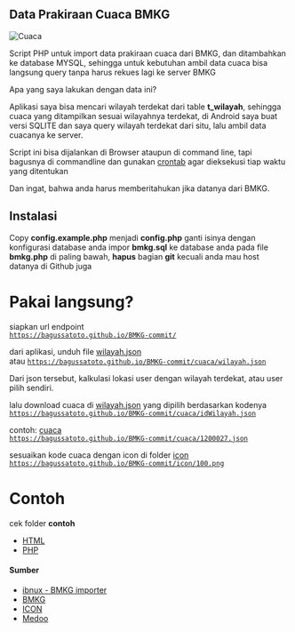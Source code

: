 
## Data Prakiraan Cuaca BMKG

![Cuaca](https://data.bmkg.go.id/include/assets/img/cuaca.svg)

Script PHP untuk import data prakiraan cuaca dari BMKG, dan ditambahkan ke database MYSQL, sehingga untuk kebutuhan ambil data cuaca bisa langsung query tanpa harus rekues lagi ke server BMKG

Apa yang saya lakukan dengan data ini?

Aplikasi saya bisa mencari wilayah terdekat dari table **t_wilayah**, sehingga cuaca yang ditampilkan sesuai wilayahnya terdekat, di Android saya buat versi SQLITE dan saya query wilayah terdekat dari situ, lalu ambil data cuacanya ke server.

Script ini bisa dijalankan di Browser ataupun di command line, tapi bagusnya di commandline dan gunakan [crontab](https://crontab.guru/#0_3_*_*_*) agar dieksekusi tiap waktu yang ditentukan

Dan ingat, bahwa anda harus memberitahukan jika datanya dari BMKG.

## Instalasi

Copy **config.example.php** menjadi **config.php**
ganti isinya dengan konfigurasi database anda
impor **bmkg.sql** ke database anda
pada file **bmkg.php** di paling bawah, **hapus** bagian **git**
kecuali anda mau host datanya di Github juga

# Pakai langsung?

siapkan url endpoint <br>
[`https://bagussatoto.github.io/BMKG-commit/`](https://bagussatoto.github.io/BMKG-commit/)

dari aplikasi, unduh file [wilayah.json](./cuaca/wilayah.json) <br> 
atau 
[`https://bagussatoto.github.io/BMKG-commit/cuaca/wilayah.json`](https://bagussatoto.github.io/BMKG-commit/cuaca/wilayah.json)

Dari json tersebut, kalkulasi lokasi user dengan wilayah terdekat, atau user pilih sendiri.

lalu download cuaca di [wilayah.json](./cuaca/wilayah.json) yang dipilih berdasarkan kodenya <br>
[`https://bagussatoto.github.io/BMKG-commit/cuaca/idWilayah.json`](https://bagussatoto.github.io/BMKG-commit/cuaca/idWilayah.json)

contoh: [cuaca](./cuaca/1200027.json) <br>
[`https://bagussatoto.github.io/BMKG-commit/cuaca/1200027.json`](https://bagussatoto.github.io/BMKG-commit/cuaca/1200027.json)

sesuaikan kode cuaca dengan icon di folder [icon](./icon/100.png) <br>
[`https://bagussatoto.github.io/BMKG-commit/icon/100.png`](https://bagussatoto.github.io/BMKG-commit/icon/100.png)


# Contoh
cek folder **contoh**
-  [HTML](contoh/html/index.html)
-  [PHP](contoh/php/index.php)


#### Sumber
-  [ibnux - BMKG importer](https://github.com/ibnux/BMKG-importer)
-  [BMKG](http://data.bmkg.go.id/prakiraan-cuaca/)
-  [ICON](http://www.iconarchive.com/tag/weather)
-  [Medoo](http://www.iconarchive.com/tag/weather)


